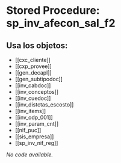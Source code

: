 # Stored Procedure: sp_inv_afecon_sal_f2

## Usa los objetos:
- [[cxc_cliente]]
- [[cxp_provee]]
- [[gen_decapl]]
- [[gen_subtipodoc]]
- [[inv_cabdoc]]
- [[inv_conceptos]]
- [[inv_cuedoc]]
- [[inv_distctas_escosto]]
- [[inv_items]]
- [[inv_odp_001]]
- [[inv_param_cnt]]
- [[nif_puc]]
- [[sis_empresa]]
- [[sp_inv_nif_reg]]

*No code available.*
